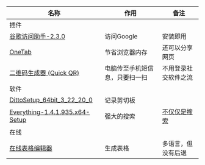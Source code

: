 
| 名称                                                         | 作用                           | 备注                                                         |
| ------------------------------------------------------------ | ------------------------------ | ------------------------------------------------------------ |
| 插件                                                         |                                |                                                              |
| [谷歌访问助手-2.3.0](https://github.com/haotian-wang/google-access-helper) | 访问Google                     | 安装即用                                                     |
| [OneTab](https://chrome.google.com/webstore/detail/onetab/chphlpgkkbolifaimnlloiipkdnihall) | 节省浏览器内存                 | 还可以分享网页                                               |
| [二维码生成器 (Quick QR)](https://chrome.google.com/webstore/detail/quick-qr-code-generator/afpbjjgbdimpioenaedcjgkaigggcdpp) | 电脑传至手机短信息，只要扫一扫 | 不用登录社交软件之流                                         |
| 软件                                                         |                                |                                                              |
| [DittoSetup_64bit_3_22_20_0](https://ditto-cp.sourceforge.io/) | 记录剪切板                     |                                                              |
| [Everything-1.4.1.935.x64-Setup](https://www.voidtools.com/zh-cn/) | 强大的搜索                     | [不仅仅是搜索](https://www.voidtools.com/zh-cn/support/everything/) |
| 在线                                                     |                                |                                                              |
| [在线表格编辑器](https://tableconvert.com/)                  | 生成表格                       | 多语言，但没有后退                                           |

